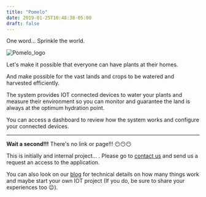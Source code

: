 ```yaml
---
title: "Pomelo"
date: 2019-01-25T10:48:38-05:00
draft: false
---
```


One word... Sprinkle the world.

![Pomelo_logo](/images/pomelo_logo.png)

Let's make it possible that everyone can have plants at their homes.

And make possible for the vast lands and crops to be watered
and harvested efficiently.

The system provides IOT connected devices to water your plants and measure
their environment so you can monitor and guarantee the land is always at the
optimum hydration point.

You can access a dashboard to review how the system works and configure your
connected devices.

___

**Wait a second!!!** There's no link or page!!! 😶😶😶

This is initially and internal project... .
Please go to [contact us](/contact) and send us a request an access to the
application.

You can also look on our [blog](/blog) for technical details on how many things
work and maybe start your own IOT project (If you do, be sure to share your
experiences too 😉).
